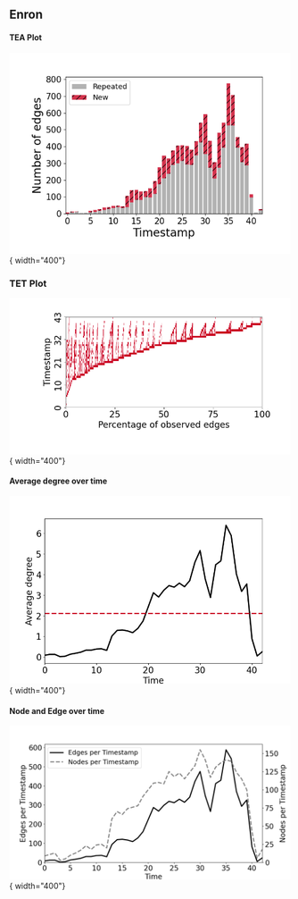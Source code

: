 ## Enron
#### TEA Plot
![image](TEA/Enron.png){ width="400"}
### TET Plot
![image](TET/Enron.png){ width="400"}

#### Average degree over time
![image](degree/enron_ave_degree_per_ts.png){ width="400"}


#### Node and Edge over time
![image](node_edge/enron_node&edge_per_ts.png){ width="400"}
